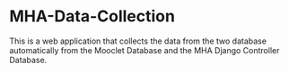 # MHA-Data-Collection
This is a web application that collects the data from the two database automatically from the Mooclet Database and the MHA Django Controller Database.
